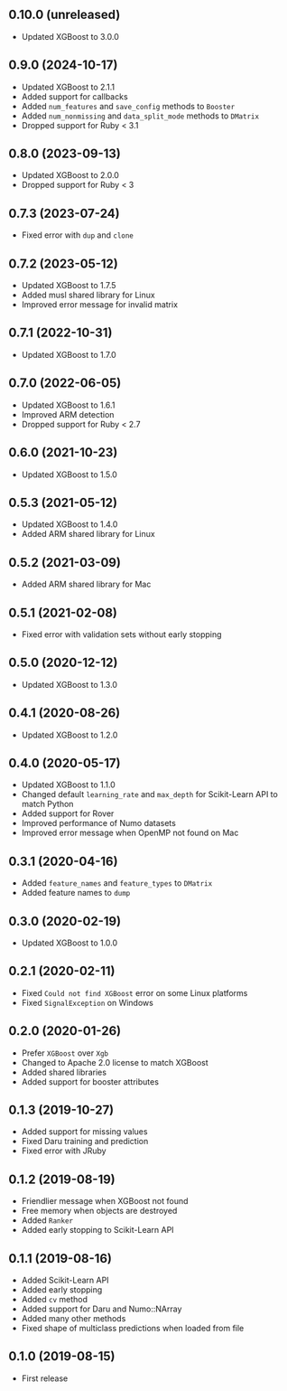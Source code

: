 ## 0.10.0 (unreleased)

- Updated XGBoost to 3.0.0

## 0.9.0 (2024-10-17)

- Updated XGBoost to 2.1.1
- Added support for callbacks
- Added `num_features` and `save_config` methods to `Booster`
- Added `num_nonmissing` and `data_split_mode` methods to `DMatrix`
- Dropped support for Ruby < 3.1

## 0.8.0 (2023-09-13)

- Updated XGBoost to 2.0.0
- Dropped support for Ruby < 3

## 0.7.3 (2023-07-24)

- Fixed error with `dup` and `clone`

## 0.7.2 (2023-05-12)

- Updated XGBoost to 1.7.5
- Added musl shared library for Linux
- Improved error message for invalid matrix

## 0.7.1 (2022-10-31)

- Updated XGBoost to 1.7.0

## 0.7.0 (2022-06-05)

- Updated XGBoost to 1.6.1
- Improved ARM detection
- Dropped support for Ruby < 2.7

## 0.6.0 (2021-10-23)

- Updated XGBoost to 1.5.0

## 0.5.3 (2021-05-12)

- Updated XGBoost to 1.4.0
- Added ARM shared library for Linux

## 0.5.2 (2021-03-09)

- Added ARM shared library for Mac

## 0.5.1 (2021-02-08)

- Fixed error with validation sets without early stopping

## 0.5.0 (2020-12-12)

- Updated XGBoost to 1.3.0

## 0.4.1 (2020-08-26)

- Updated XGBoost to 1.2.0

## 0.4.0 (2020-05-17)

- Updated XGBoost to 1.1.0
- Changed default `learning_rate` and `max_depth` for Scikit-Learn API to match Python
- Added support for Rover
- Improved performance of Numo datasets
- Improved error message when OpenMP not found on Mac

## 0.3.1 (2020-04-16)

- Added `feature_names` and `feature_types` to `DMatrix`
- Added feature names to `dump`

## 0.3.0 (2020-02-19)

- Updated XGBoost to 1.0.0

## 0.2.1 (2020-02-11)

- Fixed `Could not find XGBoost` error on some Linux platforms
- Fixed `SignalException` on Windows

## 0.2.0 (2020-01-26)

- Prefer `XGBoost` over `Xgb`
- Changed to Apache 2.0 license to match XGBoost
- Added shared libraries
- Added support for booster attributes

## 0.1.3 (2019-10-27)

- Added support for missing values
- Fixed Daru training and prediction
- Fixed error with JRuby

## 0.1.2 (2019-08-19)

- Friendlier message when XGBoost not found
- Free memory when objects are destroyed
- Added `Ranker`
- Added early stopping to Scikit-Learn API

## 0.1.1 (2019-08-16)

- Added Scikit-Learn API
- Added early stopping
- Added `cv` method
- Added support for Daru and Numo::NArray
- Added many other methods
- Fixed shape of multiclass predictions when loaded from file

## 0.1.0 (2019-08-15)

- First release
